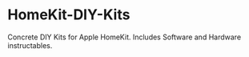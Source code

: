 # HomeKit-DIY-Kits
Concrete DIY Kits for Apple HomeKit. Includes Software and Hardware instructables.
